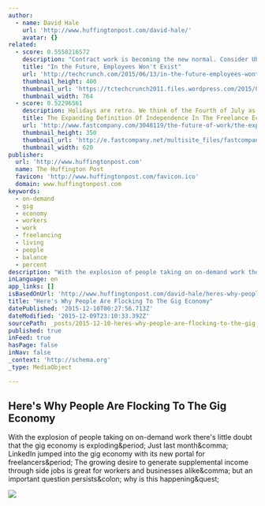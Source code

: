 ```yaml
---
author:
  - name: David Hale
    url: 'http://www.huffingtonpost.com/david-hale/'
    avatar: {}
related:
  - score: 0.5558216572
    description: "Contract work is becoming the new normal. Consider Uber: The ride-sharing startup has 160,000 contractors, but just 2,000 employees. That's an astonishing ratio of 80 to 1. And when it comes to a focus on contract labor, Uber isn't alone. Handy, Eaze and Luxe are just a few of the latest entrants into the \"1099 Economy.\""
    title: "In the Future, Employees Won't Exist"
    url: 'http://techcrunch.com/2015/06/13/in-the-future-employees-wont-exist/'
    thumbnail_height: 400
    thumbnail_url: 'https://tctechcrunch2011.files.wordpress.com/2015/06/emptyoffice.jpg?w=764&h=400&crop=1'
    thumbnail_width: 764
  - score: 0.52296561
    description: Holidays are retro. We think of the Fourth of July as a vision of piling the family in the station wagon and heading off to the beach to pass the federally mandated day off.
    title: The Expanding Definition Of Independence In The Freelance Economy
    url: 'http://www.fastcompany.com/3048119/the-future-of-work/the-expanding-definition-of-independence-in-the-freelance-economy'
    thumbnail_height: 350
    thumbnail_url: 'http://e.fastcompany.net/multisite_files/fastcompany/imagecache/620x350/poster/2015/07/3048119-poster-p-1-the-expanding-definition-of-independence-in-the-freelance-economy.jpg'
    thumbnail_width: 620
publisher:
  url: 'http://www.huffingtonpost.com'
  name: The Huffington Post
  favicon: 'http://www.huffingtonpost.com/favicon.ico'
  domain: www.huffingtonpost.com
keywords:
  - on-demand
  - gig
  - economy
  - workers
  - work
  - freelancing
  - living
  - people
  - balance
  - percent
description: "With the explosion of people taking on on-demand work there's little doubt that the gig economy is exploding. Just last month, LinkedIn jumped into the gig economy with its new portal for freelancers. The growing desire to generate supplemental income through side jobs is great for workers and businesses alike, but an important question persists: why is this happening?"
inLanguage: en
app_links: []
isBasedOnUrl: 'http://www.huffingtonpost.com/david-hale/heres-why-people-are-floc_b_8683182.html'
title: "Here's Why People Are Flocking To The Gig Economy"
datePublished: '2015-12-10T00:27:56.713Z'
dateModified: '2015-12-09T23:10:33.392Z'
sourcePath: _posts/2015-12-10-heres-why-people-are-flocking-to-the-gig-economy.md
published: true
inFeed: true
hasPage: false
inNav: false
_context: 'http://schema.org'
_type: MediaObject

---
```

<article style=""><h1>Here's Why People Are Flocking To The Gig Economy</h1><p>With the explosion of people taking on on-demand work there's little doubt that the gig economy is exploding&amp;period; Just last month&amp;comma; LinkedIn jumped into the gig economy with its new portal for freelancers&amp;period; The growing desire to generate supplemental income through side jobs is great for workers and businesses alike&amp;comma; but an important question persists&amp;colon; why is this happening&amp;quest;</p><img src="http://i.huffpost.com/gen/3577578/images/o-FREELANCER-facebook.jpg" /></article>